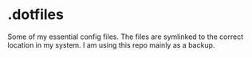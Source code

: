 # .dotfiles

Some of my essential config files. The files are symlinked to the correct location in my system. I am using this repo mainly as a backup.
